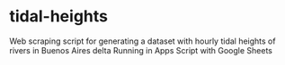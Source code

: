 # tidal-heights
Web scraping script for generating a dataset with hourly tidal heights of rivers in Buenos Aires delta
Running in Apps Script with Google Sheets
